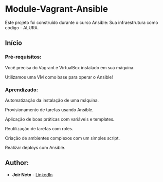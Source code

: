 # Module-Vagrant-Ansible

Este projeto foi construído durante o curso Ansible: Sua infraestrutura como código - ALURA.

## Início

### Pré-requisitos:

Você precisa do Vagrant e VirtualBox instalado em sua máquina.

Utilizamos uma VM como base para operar o Ansible!

### Aprendizado:

Automatização da instalação de uma máquina.

Provisionamento de tarefas usando Ansible.

Aplicação de boas práticas com variáveis e templates.

Reutilização de tarefas com roles.

Criação de ambientes complexos com um simples script.

Realizar deploys com Ansible.

## Author:

* **Joir Neto** - [LinkedIn](https://www.linkedin.com/in/joir-neto/)
